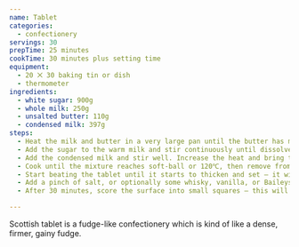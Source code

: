 ```yaml
---
name: Tablet
categories:
  - confectionery
servings: 30
prepTime: 25 minutes
cookTime: 30 minutes plus setting time
equipment:
  - 20 ⨉ 30 baking tin or dish
  - thermometer
ingredients:
  - white sugar: 900g
  - whole milk: 250g
  - unsalted butter: 110g
  - condensed milk: 397g
steps:
  - Heat the milk and butter in a very large pan until the butter has melted. It's important that this pan is absolutely massive – the tablet will expand in size as you cook it.
  - Add the sugar to the warm milk and stir continuously until dissolved.
  - Add the condensed milk and stir well. Increase the heat and bring the mixture to a boil. It's important to keep stirring continuously, or you risk burning the tablet on the bottom of the pan.
  - Cook until the mixture reaches soft-ball or 120℃, then remove from the heat and set aside for a few minutes to cool slightly. Meanwhile, line the baking pan with baking paper.
  - Start beating the tablet until it starts to thicken and set – it will look distinctly thick and grainy. This takes around 10 minutes.
  - Add a pinch of salt, or optionally some whisky, vanilla, or Baileys, then stir through. Pour the mixture into the pan.
  - After 30 minutes, score the surface into small squares – this will make it easier to break up later. Leave to set overnight, and then break up. Store in an airtight container.

---
```


Scottish tablet is a fudge-like confectionery which is kind of like a dense, firmer, gainy fudge.
